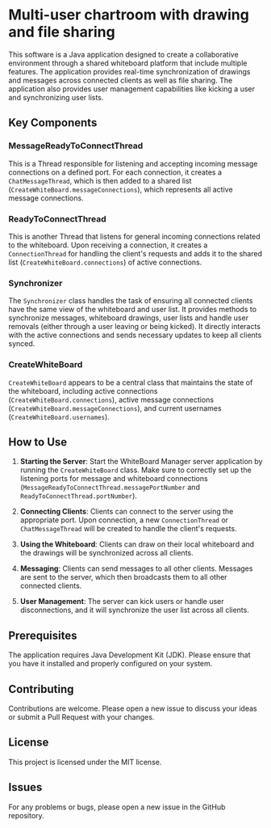 # Multi-user chartroom with drawing and file sharing 

This software is a Java application designed to create a collaborative environment through a shared whiteboard platform that include multiple features. The application provides real-time synchronization of drawings and messages across connected clients as well as file sharing. The application also provides user management capabilities like kicking a user and synchronizing user lists. 

## Key Components

### MessageReadyToConnectThread

This is a Thread responsible for listening and accepting incoming message connections on a defined port. For each connection, it creates a `ChatMessageThread`, which is then added to a shared list (`CreateWhiteBoard.messageConnections`), which represents all active message connections.

### ReadyToConnectThread

This is another Thread that listens for general incoming connections related to the whiteboard. Upon receiving a connection, it creates a `ConnectionThread` for handling the client's requests and adds it to the shared list (`CreateWhiteBoard.connections`) of active connections.

### Synchronizer

The `Synchronizer` class handles the task of ensuring all connected clients have the same view of the whiteboard and user list. It provides methods to synchronize messages, whiteboard drawings, user lists and handle user removals (either through a user leaving or being kicked). It directly interacts with the active connections and sends necessary updates to keep all clients synced.

### CreateWhiteBoard

`CreateWhiteBoard` appears to be a central class that maintains the state of the whiteboard, including active connections (`CreateWhiteBoard.connections`), active message connections (`CreateWhiteBoard.messageConnections`), and current usernames (`CreateWhiteBoard.usernames`).

## How to Use

1. **Starting the Server**: Start the WhiteBoard Manager server application by running the `CreateWhiteBoard` class. Make sure to correctly set up the listening ports for message and whiteboard connections (`MessageReadyToConnectThread.messagePortNumber` and `ReadyToConnectThread.portNumber`).

2. **Connecting Clients**: Clients can connect to the server using the appropriate port. Upon connection, a new `ConnectionThread` or `ChatMessageThread` will be created to handle the client's requests.

3. **Using the Whiteboard**: Clients can draw on their local whiteboard and the drawings will be synchronized across all clients.

4. **Messaging**: Clients can send messages to all other clients. Messages are sent to the server, which then broadcasts them to all other connected clients.

5. **User Management**: The server can kick users or handle user disconnections, and it will synchronize the user list across all clients.

## Prerequisites

The application requires Java Development Kit (JDK). Please ensure that you have it installed and properly configured on your system.

## Contributing

Contributions are welcome. Please open a new issue to discuss your ideas or submit a Pull Request with your changes.

## License

This project is licensed under the MIT license.

## Issues

For any problems or bugs, please open a new issue in the GitHub repository.
